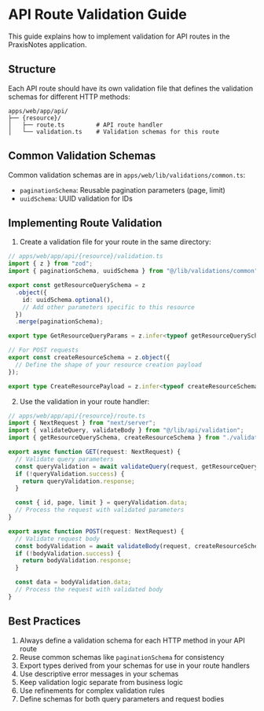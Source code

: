 # API Route Validation Guide

This guide explains how to implement validation for API routes in the PraxisNotes application.

## Structure

Each API route should have its own validation file that defines the validation schemas for different HTTP methods:

```
apps/web/app/api/
├── {resource}/
│   ├── route.ts         # API route handler
│   └── validation.ts    # Validation schemas for this route
```

## Common Validation Schemas

Common validation schemas are in `apps/web/lib/validations/common.ts`:

- `paginationSchema`: Reusable pagination parameters (page, limit)
- `uuidSchema`: UUID validation for IDs

## Implementing Route Validation

1. Create a validation file for your route in the same directory:

```typescript
// apps/web/app/api/{resource}/validation.ts
import { z } from "zod";
import { paginationSchema, uuidSchema } from "@/lib/validations/common";

export const getResourceQuerySchema = z
  .object({
    id: uuidSchema.optional(),
    // Add other parameters specific to this resource
  })
  .merge(paginationSchema);

export type GetResourceQueryParams = z.infer<typeof getResourceQuerySchema>;

// For POST requests
export const createResourceSchema = z.object({
  // Define the shape of your resource creation payload
});

export type CreateResourcePayload = z.infer<typeof createResourceSchema>;
```

2. Use the validation in your route handler:

```typescript
// apps/web/app/api/{resource}/route.ts
import { NextRequest } from "next/server";
import { validateQuery, validateBody } from "@/lib/api/validation";
import { getResourceQuerySchema, createResourceSchema } from "./validation";

export async function GET(request: NextRequest) {
  // Validate query parameters
  const queryValidation = await validateQuery(request, getResourceQuerySchema);
  if (!queryValidation.success) {
    return queryValidation.response;
  }

  const { id, page, limit } = queryValidation.data;
  // Process the request with validated parameters
}

export async function POST(request: NextRequest) {
  // Validate request body
  const bodyValidation = await validateBody(request, createResourceSchema);
  if (!bodyValidation.success) {
    return bodyValidation.response;
  }

  const data = bodyValidation.data;
  // Process the request with validated body
}
```

## Best Practices

1. Always define a validation schema for each HTTP method in your API route
2. Reuse common schemas like `paginationSchema` for consistency
3. Export types derived from your schemas for use in your route handlers
4. Use descriptive error messages in your schemas
5. Keep validation logic separate from business logic
6. Use refinements for complex validation rules
7. Define schemas for both query parameters and request bodies
